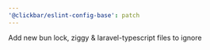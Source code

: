 ```yaml
---
'@clickbar/eslint-config-base': patch
---
```


Add new bun lock, ziggy & laravel-typescript files to ignore

